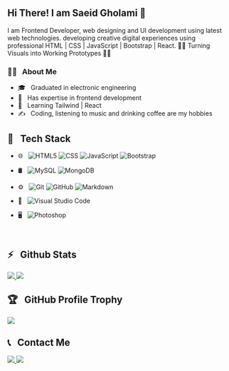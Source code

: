 <h2>Hi There! I am Saeid Gholami 👋</h2>

I am Frontend Developer, web designing and UI development using latest web technologies. developing creative digital experiences using professional HTML | CSS | JavaScript | Bootstrap | React. 👨‍💻 Turning Visuals into Working Prototypes 👨‍💻

<h3>👨‍💻 &nbsp; About Me</h3>

- 🎓 &nbsp; Graduated in electronic engineering
- 💼 &nbsp; Has expertise in frontend development
- 🌱 &nbsp; Learning Tailwind | React
- ✍️ &nbsp; Coding, listening to music and drinking coffee are my hobbies

<h2>🔧 &nbsp; Tech Stack</h2>

- 🌐 &nbsp;
  ![HTML5](https://img.shields.io/badge/-HTML5-333333?style=flat&logo=HTML5)
  ![CSS](https://img.shields.io/badge/-CSS-333333?style=flat&logo=CSS3&logoColor=1572B6)
  ![JavaScript](https://img.shields.io/badge/-JavaScript-333333?style=flat&logo=javascript)
  ![Bootstrap](https://img.shields.io/badge/-Bootstrap-333333?style=flat&logo=bootstrap&logoColor=563D7C)
 - 🛢 &nbsp;
  ![MySQL](https://img.shields.io/badge/-MySQL-333333?style=flat&logo=mysql)
  ![MongoDB](https://img.shields.io/badge/-MongoDB-333333?style=flat&logo=mongodb)
- ⚙️ &nbsp;
  ![Git](https://img.shields.io/badge/-Git-333333?style=flat&logo=git)
  ![GitHub](https://img.shields.io/badge/-GitHub-333333?style=flat&logo=github)
  ![Markdown](https://img.shields.io/badge/-Markdown-333333?style=flat&logo=markdown)
- 🔧 &nbsp;
  ![Visual Studio Code](https://img.shields.io/badge/-Visual%20Studio%20Code-333333?style=flat&logo=visual-studio-code&logoColor=007ACC)
- 🖥 &nbsp;
  ![Photoshop](https://img.shields.io/badge/-Photoshop-333333?style=flat&logo=adobe-photoshop)

  <br />

<h2>⚡️ &nbsp; Github Stats</h2>

<a href="https://github.com/saeid-gholami">
  <img src="https://github-readme-stats.vercel.app/api?username=saeid-gholami&show_icons=true&theme=radical" />
  <img src="https://github-readme-stats.vercel.app/api/top-langs/?username=saeid-gholami" />
</a>

<h2>🏆 &nbsp; GitHub Profile Trophy</h2>

<a href="https://github.com/saeid-gholami">
  <img src="https://github-profile-trophy.vercel.app/?username=saeid-gholami&theme=onedark" />
</a>

<h2>📞 &nbsp; Contact Me </h2>

<p>
  <a href="https://instagram.com/saeedgholami.so/">
    <img src="https://img.shields.io/badge/Instagram-@saeedgholami.so-red?style=flat&logo=instagram" />
  </a>
  <a href="https://t.me/Saeidghs/">
    <img src="https://img.shields.io/badge/Telegram-@Saeidghs-blue?style=flat&logo=telegram" />
  </a>
</p>
